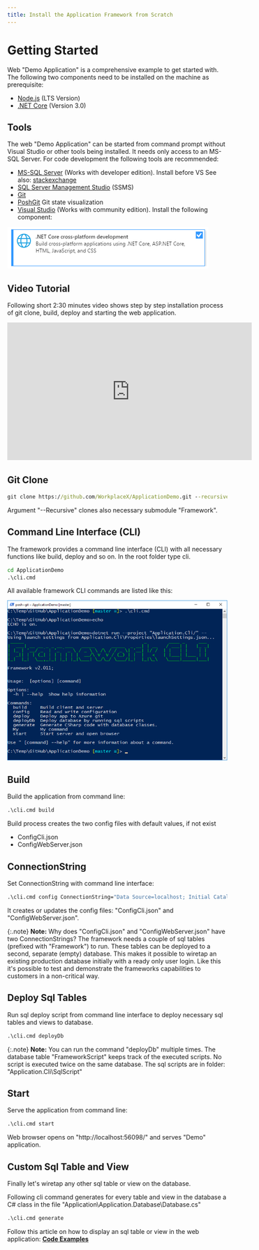 ```yaml
---
title: Install the Application Framework from Scratch
--- 
```


# Getting Started
Web "Demo Application" is a comprehensive example to get started with. The following two components need to be installed on the machine as prerequisite:

* [Node.js](https://nodejs.org/en/) (LTS Version)
* [.NET Core](https://dotnet.microsoft.com/download) (Version 3.0)

## Tools
The web "Demo Application" can be started from command prompt without Visual Studio or other tools being installed. It needs only access to an MS-SQL Server. For code development the following tools are recommended:
* [MS-SQL Server](https://www.microsoft.com/en-us/sql-server/sql-server-downloads) (Works with developer edition). Install before VS See also: [stackexchange](https://dba.stackexchange.com/questions/190090/help-installing-sql-server-2017-vs-shell-installation-has-failed-with-exit-cod)
* [SQL Server Management Studio](https://docs.microsoft.com/sql/ssms/download-sql-server-management-studio-ssms) (SSMS)
* [Git](https://git-scm.com/downloads)
* [PoshGit](https://github.com/WorkplaceX/Research/tree/master/PoshGit) Git state visualization
* [Visual Studio](https://visualstudio.microsoft.com/vs/) (Works with community edition). Install the following component:

![Cli](Doc/VisualStudioPrerequisite.png)

## Video Tutorial
Following short 2:30 minutes video shows step by step installation process of git clone, build, deploy and starting the web application.

<div class="youtube-container">
<iframe width="560" height="315" src="https://www.youtube.com/embed/bYJTl5axgUY" frameborder="0" allow="accelerometer; autoplay; encrypted-media; gyroscope; picture-in-picture" allowfullscreen></iframe>
</div>

## Git Clone
```cmd
git clone https://github.com/WorkplaceX/ApplicationDemo.git --recursive
```
Argument "--Recursive" clones also necessary submodule "Framework".

## Command Line Interface (CLI)
The framework provides a command line interface (CLI) with all necessary functions like build, deploy and so on. In the root folder type cli.
```cmd
cd ApplicationDemo
.\cli.cmd
```
All available framework CLI commands are listed like this:

![Cli](Doc/Cli.png)

## Build
Build the application from command line:
```cmd
.\cli.cmd build
```
Build process creates the two config files with default values, if not exist
* ConfigCli.json
* ConfigWebServer.json

## ConnectionString
Set ConnectionString with command line interface:
```cmd
.\cli.cmd config ConnectionString="Data Source=localhost; Initial Catalog=Application; Integrated Security=True;"
```

It creates or updates the config files: "ConfigCli.json" and "ConfigWebServer.json".

{:.note}
**Note:** Why does "ConfigCli.json" and "ConfigWebServer.json" have two ConnectionStrings? The framework needs a couple of sql tables (prefixed with "Framework") to run. These tables can be deployed to a second, separate (empty) database. This makes it possible to wiretap an existing production database initially with a ready only user login. Like this it's possible to test and demonstrate the frameworks capabilities to customers in a non-critical way.

## Deploy Sql Tables
Run sql deploy script from command line interface to deploy necessary sql tables and views to database.
```cmd
.\cli.cmd deployDb
```

{:.note}
**Note:** You can run the command "deployDb" multiple times. The database table "FrameworkScript" keeps track of the executed scripts. No script is executed twice on the same database. The sql scripts are in folder: "Application.Cli\SqlScript\"

## Start
Serve the application from command line:
```cmd
.\cli.cmd start
```

Web browser opens on "http://localhost:56098/" and serves "Demo" application.

## Custom Sql Table and View

Finally let's wiretap any other sql table or view on the database.

Following cli command generates for every table and view in the database a C# class in the file "Application\Application.Database\Database.cs"

```cmd
.\cli.cmd generate
```

Follow this article on how to display an sql table or view in the web application: **[Code Examples](../code/)**
